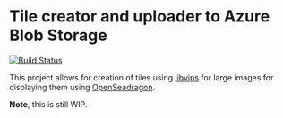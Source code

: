 # Tile creator and uploader to Azure Blob Storage
[![Build Status](https://travis-ci.com/vsshs/BuggyPixel.Tiler.svg?branch=master)](https://travis-ci.com/vsshs/BuggyPixel.Tiler)

This project allows for creation of tiles using [libvips](https://libvips.github.io/libvips/) for large images 
for displaying them using [OpenSeadragon](https://openseadragon.github.io/).

**Note**, this is still WIP.